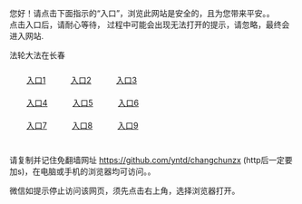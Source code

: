您好！请点击下面指示的“入口”，浏览此网站是安全的，且为您带来平安。。 <br/>
点击入口后，请耐心等待， 过程中可能会出现无法打开的提示，请忽略，最终会进入网站. </br>

法轮大法在长春<br/>
<div style="padding:10px"><a style="margin:20px" target="_blank" href="https://dijt2wddlemg8.cloudfront.net/2Qpsp?lpxyd" id="ccLink1" rel="nofollow">入口1</a> <a target="_blank" style="margin:20px" href="https://d2h90m291jvhfg.cloudfront.net/2Qpsp?vnuwc" id="ccLink2" rel="nofollow">入口2</a> <a style="margin:20px" target="_blank" href="https://d1v3n5yx2199e6.cloudfront.net/2Qpsp?djpokaw" id="ccLink3" rel="nofollow">入口3</a></div>

<div style="padding:10px" ><a style="margin:20px" target="_blank" href="https://dijt2wddlemg8.cloudfront.net/2Qpsp?lpxyd" id="ccLink4" rel="nofollow">入口4</a> <a style="margin:20px" href="https://d2h90m291jvhfg.cloudfront.net/2Qpsp?vnuwc" target="_blank" id="ccLink5" rel="nofollow">入口5</a> <a style="margin:20px" href="https://d1v3n5yx2199e6.cloudfront.net/2Qpsp?djpokaw" target="_blank" id="ccLink6" rel="nofollow">入口6</a></div>

<div style="padding:10px"><a style="margin:20px" target="_blank" href="https://dijt2wddlemg8.cloudfront.net/2Qpsp?lpxyd" id="ccLink7" rel="nofollow">入口7</a> <a style="margin:20px" href="https://d2h90m291jvhfg.cloudfront.net/2Qpsp?vnuwc" target="_blank" id="ccLink8" rel="nofollow">入口8</a> <a style="margin:20px" target="_blank" href="https://d1v3n5yx2199e6.cloudfront.net/2Qpsp?djpokaw" id="ccLink9" rel="nofollow">入口9</a></div>

<br/>



请复制并记住免翻墙网址 https://github.com/yntd/changchunzx (http后一定要加s)，在电脑或手机的浏览器均可访问。。<br/>

微信如提示停止访问该网页，须先点击右上角，选择浏览器打开。
